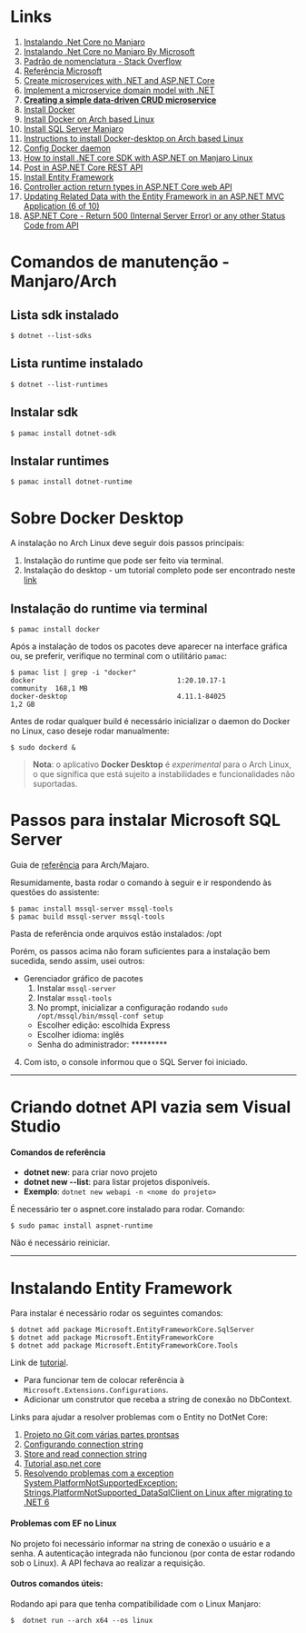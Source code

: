 # Links

1. [Instalando .Net Core no Manjaro](https://www.how2shout.com/linux/how-to-install-net-core-on-manjaro-linux/)
6. [Instalando .Net Core no Manjaro By Microsoft](https://dotnet.microsoft.com/en-us/download)
2. [Padrão de nomenclatura - Stack Overflow](https://stackoverflow.com/questions/62951664/microservices-naming-convention-with-api-and-background-workers-messagebus-sche)
3. [Referência Microsoft](https://docs.microsoft.com/en-us/azure/cloud-adoption-framework/ready/azure-best-practices/resource-naming)
4. [Create microservices with .NET and ASP.NET Core](https://docs.microsoft.com/en-us/learn/paths/create-microservices-with-dotnet/)
5. [Implement a microservice domain model with .NET](https://docs.microsoft.com/en-us/dotnet/architecture/microservices/microservice-ddd-cqrs-patterns/net-core-microservice-domain-model)
1. **[Creating a simple data-driven CRUD microservice](https://docs.microsoft.com/en-us/dotnet/architecture/microservices/multi-container-microservice-net-applications/data-driven-crud-microservice)**
1. [Install Docker](https://docs.docker.com/desktop/install/linux-install/)
1. [Install Docker on Arch based Linux](https://docs.docker.com/desktop/install/archlinux/)
1. [Install SQL Server Manjaro](https://forum.manjaro.org/t/how-do-i-install-microsoft-sql-server/84888/3)
1. [Instructions to install Docker-desktop on Arch based Linux](https://docs.docker.com/desktop/install/archlinux/)
1. [Config Docker daemon](https://docs.docker.com/config/daemon/)
1. [How to install .NET core SDK with ASP.NET on Manjaro Linux](https://dev.to/alexandrunastase/how-to-install-net-core-sdk-with-asp-net-on-manjaro-linux-1m34)
1. [Post in ASP.NET Core REST API](https://www.pragimtech.com/blog/blazor/post-in-aspnet-core-rest-api/)
1. [Install Entity Framework](https://docs.microsoft.com/en-us/ef/core/get-started/overview/install)
1. [Controller action return types in ASP.NET Core web API](https://docs.microsoft.com/en-us/aspnet/core/web-api/action-return-types?view=aspnetcore-6.0)
1. [Updating Related Data with the Entity Framework in an ASP.NET MVC Application (6 of 10)](https://docs.microsoft.com/en-us/aspnet/mvc/overview/older-versions/getting-started-with-ef-5-using-mvc-4/updating-related-data-with-the-entity-framework-in-an-asp-net-mvc-application)
1. [ASP.NET Core - Return 500 (Internal Server Error) or any other Status Code from API](https://www.abhith.net/blog/aspnet-core-return-500-internal-server-error-or-any-other-status-code-from-api/)

# Comandos de manutenção - Manjaro/Arch

## Lista sdk instalado
```shell
$ dotnet --list-sdks
```

## Lista runtime instalado
```shell
$ dotnet --list-runtimes
```

## Instalar sdk
```shell
$ pamac install dotnet-sdk   
```

## Instalar runtimes
```shell
$ pamac install dotnet-runtime
```

# Sobre Docker Desktop
A instalação no Arch Linux deve seguir dois passos principais:

1. Instalação do runtime que pode ser feito via terminal.
2. Instalação do desktop - um tutorial completo pode ser encontrado neste [link](https://docs.docker.com/desktop/install/archlinux/)

## Instalação do runtime via terminal
```shell
$ pamac install docker
```

Após a instalação de todos os pacotes deve aparecer na interface gráfica ou, se preferir, verifique no terminal com o utilitário `pamac`:
```shell
$ pamac list | grep -i "docker"
docker                                   1:20.10.17-1                  community  168,1 MB
docker-desktop                           4.11.1-84025                             1,2 GB
```

Antes de rodar qualquer build é necessário inicializar o daemon do Docker no Linux, caso deseje rodar manualmente:
```shell
$ sudo dockerd &
```

> **Nota**: o aplicativo **Docker Desktop** é *experimental* para o Arch Linux, o que significa que está sujeito a instabilidades e funcionalidades não suportadas.

# Passos para instalar Microsoft SQL Server
Guia de [referência](https://docs.microsoft.com/en-us/sql/linux/sql-server-linux-setup?view=sql-server-ver16) para Arch/Majaro.

Resumidamente, basta rodar o comando à seguir e ir respondendo às questões do assistente:
```shell
$ pamac install mssql-server mssql-tools
$ pamac build mssql-server mssql-tools
```

Pasta de referência onde arquivos estão instalados: /opt

Porém, os passos acima não foram suficientes para a instalação bem sucedida, sendo assim, usei outros:

* Gerenciador gráfico de pacotes
  1. Instalar `mssql-server`
  2. Instalar `mssql-tools`
  3. No prompt, inicializar a configuração rodando `sudo /opt/mssql/bin/mssql-conf setup`
    * Escolher edição: escolhida Express
    * Escolher idioma: inglẽs
    * Senha do administrador: *********
4. Com isto, o console informou que o SQL Server foi iniciado.

---
# Criando dotnet API vazia sem Visual Studio
#### Comandos de referência

* **dotnet new**: para criar novo projeto
* **dotnet new --list**: para listar projetos disponíveis.
* **Exemplo**: `dotnet new webapi -n <nome do projeto>`

É necessário ter o aspnet.core instalado para rodar.
Comando:
```shell
$ sudo pamac install aspnet-runtime 
```
Não é necessário reiniciar.

----

# Instalando Entity Framework
Para instalar é necessário rodar os seguintes comandos:
```shell
$ dotnet add package Microsoft.EntityFrameworkCore.SqlServer
$ dotnet add package Microsoft.EntityFrameworkCore
$ dotnet add package Microsoft.EntityFrameworkCore.Tools
```

Link de [tutorial](https://www.c-sharpcorner.com/article/building-asp-net-web-api-in-net-core-with-entity-framework/).

* Para funcionar tem de colocar referência à `Microsoft.Extensions.Configurations`.
* Adicionar um construtor que receba a string de conexão no DbContext.

Links para ajudar a resolver problemas com o Entity no DotNet Core:

1. [Projeto no Git com várias partes prontsas](https://github.com/kerminator-dev/Country-Info/blob/main/src/CountryInfo/CountryInfoAPI/Controllers/BaseController.cs)
2. [Configurando connection string](https://www.c-sharpcorner.com/blogs/setting-connection-strings-in-net-core-web-api-with-multiple-tenant-sql-db2)
3. [Store and read connection string](https://www.connectionstrings.com/store-and-read-connection-string-in-appsettings-json/)
4. [Tutorial asp.net core](https://www.connectionstrings.com/store-and-read-connection-string-in-appsettings-json/)
5. [Resolvendo problemas com a exception System.PlatformNotSupportedException: Strings.PlatformNotSupported_DataSqlClient on Linux after migrating to .NET 6](https://docs.microsoft.com/en-us/answers/questions/655201/systemplatformnotsupportedexception-stringsplatfor.html)

#### Problemas com EF no Linux
No projeto foi necessário informar na string de conexão o usuário e a senha. A autenticação integrada não funcionou (por conta de estar rodando sob o Linux). A API fechava ao realizar a requisição.

#### Outros comandos úteis:
Rodando api para que tenha compatibilidade com o Linux Manjaro:
```shell
$  dotnet run --arch x64 --os linux
``` 
